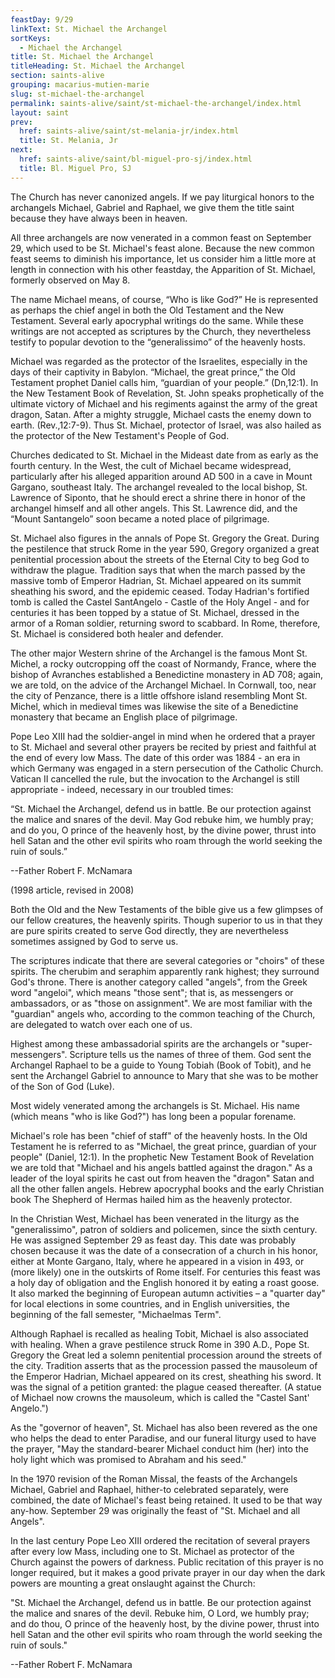 ```yaml
---
feastDay: 9/29
linkText: St. Michael the Archangel
sortKeys:
  - Michael the Archangel
title: St. Michael the Archangel
titleHeading: St. Michael the Archangel
section: saints-alive
grouping: macarius-mutien-marie
slug: st-michael-the-archangel
permalink: saints-alive/saint/st-michael-the-archangel/index.html
layout: saint
prev:
  href: saints-alive/saint/st-melania-jr/index.html
  title: St. Melania, Jr
next:
  href: saints-alive/saint/bl-miguel-pro-sj/index.html
  title: Bl. Miguel Pro, SJ
---
```

The Church has never canonized angels. If we pay liturgical honors to the archangels Michael, Gabriel and Raphael, we give them the title saint because they have always been in heaven.

All three archangels are now venerated in a common feast on September 29, which used to be St. Michael's feast alone. Because the new common feast seems to diminish his importance, let us consider him a little more at length in connection with his other feastday, the Apparition of St. Michael, formerly observed on May 8.

The name Michael means, of course, “Who is like God?” He is represented as perhaps the chief angel in both the Old Testament and the New Testament. Several early apocryphal writings do the same. While these writings are not accepted as scriptures by the Church, they nevertheless testify to popular devotion to the “generalissimo” of the heavenly hosts.

Michael was regarded as the protector of the Israelites, especially in the days of their captivity in Babylon. “Michael, the great prince,” the Old Testament prophet Daniel calls him, “guardian of your people.” (Dn,12:1). In the New Testament Book of Revelation, St. John speaks prophetically of the ultimate victory of Michael and his regiments against the army of the great dragon, Satan. After a mighty struggle, Michael casts the enemy down to earth. (Rev.,12:7-9). Thus St. Michael, protector of Israel, was also hailed as the protector of the New Testament's People of God.

Churches dedicated to St. Michael in the Mideast date from as early as the fourth century. In the West, the cult of Michael became widespread, particularly after his alleged apparition around AD 500 in a cave in Mount Gargano, southeast Italy. The archangel revealed to the local bishop, St. Lawrence of Siponto, that he should erect a shrine there in honor of the archangel himself and all other angels. This St. Lawrence did, and the “Mount Santangelo” soon became a noted place of pilgrimage.

St. Michael also figures in the annals of Pope St. Gregory the Great. During the pestilence that struck Rome in the year 590, Gregory organized a great penitential procession about the streets of the Eternal City to beg God to withdraw the plague. Tradition says that when the march passed by the massive tomb of Emperor Hadrian, St. Michael appeared on its summit sheathing his sword, and the epidemic ceased. Today Hadrian's fortified tomb is called the Castel SantAngelo - Castle of the Holy Angel - and for centuries it has been topped by a statue of St. Michael, dressed in the armor of a Roman soldier, returning sword to scabbard. In Rome, therefore, St. Michael is considered both healer and defender.

The other major Western shrine of the Archangel is the famous Mont St. Michel, a rocky outcropping off the coast of Normandy, France, where the bishop of Avranches established a Benedictine monastery in AD 708; again, we are told, on the advice of the Archangel Michael. In Cornwall, too, near the city of Penzance, there is a little offshore island resembling Mont St. Michel, which in medieval times was likewise the site of a Benedictine monastery that became an English place of pilgrimage.

Pope Leo XIII had the soldier-angel in mind when he ordered that a prayer to St. Michael and several other prayers be recited by priest and faithful at the end of every low Mass. The date of this order was 1884 - an era in which Germany was engaged in a stern persecution of the Catholic Church. Vatican II cancelled the rule, but the invocation to the Archangel is still appropriate - indeed, necessary in our troubled times:

“St. Michael the Archangel, defend us in battle. Be our protection against the malice and snares of the devil. May God rebuke him, we humbly pray; and do you, O prince of the heavenly host, by the divine power, thrust into hell Satan and the other evil spirits who roam through the world seeking the ruin of souls.”

\--Father Robert F. McNamara

(1998 article, revised in 2008)

Both the Old and the New Testaments of the bible give us a few glimpses of our fellow creatures, the heavenly spirits. Though superior to us in that they are pure spirits created to serve God directly, they are nevertheless sometimes assigned by God to serve us.

The scriptures indicate that there are several categories or "choirs" of these spirits. The cherubim and seraphim apparently rank highest; they surround God's throne. There is another category called "angels", from the Greek word "angeloi", which means "those sent"; that is, as messengers or ambassadors, or as "those on assignment". We are most familiar with the "guardian" angels who, according to the common teaching of the Church, are delegated to watch over each one of us.

Highest among these ambassadorial spirits are the archangels or "super-messengers". Scripture tells us the names of three of them. God sent the Archangel Raphael to be a guide to Young Tobiah (Book of Tobit), and he sent the Archangel Gabriel to announce to Mary that she was to be mother of the Son of God (Luke).

Most widely venerated among the archangels is St. Michael. His name (which means "who is like God?") has long been a popular forename.

Michael's role has been "chief of staff" of the heavenly hosts. In the Old Testament he is referred to as "Michael, the great prince, guardian of your people" (Daniel, 12:1). In the prophetic New Testament Book of Revelation we are told that "Michael and his angels battled against the dragon." As a leader of the loyal spirits he cast out from heaven the "dragon" Satan and all the other fallen angels. Hebrew apocryphal books and the early Christian book The Shepherd of Hermas hailed him as the heavenly protector.

In the Christian West, Michael has been venerated in the liturgy as the "generalissimo", patron of soldiers and policemen, since the sixth century. He was assigned September 29 as feast day. This date was probably chosen because it was the date of a consecration of a church in his honor, either at Monte Gargano, Italy, where he appeared in a vision in 493, or (more likely) one in the outskirts of Rome itself. For centuries this feast was a holy day of obligation and the English honored it by eating a roast goose. It also marked the beginning of European autumn activities – a "quarter day" for local elections in some countries, and in English universities, the beginning of the fall semester, "Michaelmas Term".

Although Raphael is recalled as healing Tobit, Michael is also associated with healing. When a grave pestilence struck Rome in 390 A.D., Pope St. Gregory the Great led a solemn penitential procession around the streets of the city. Tradition asserts that as the procession passed the mausoleum of the Emperor Hadrian, Michael appeared on its crest, sheathing his sword. It was the signal of a petition granted: the plague ceased thereafter. (A statue of Michael now crowns the mausoleum, which is called the "Castel Sant' Angelo.")

As the "governor of heaven", St. Michael has also been revered as the one who helps the dead to enter Paradise, and our funeral liturgy used to have the prayer, "May the standard-bearer Michael conduct him (her) into the holy light which was promised to Abraham and his seed."

In the 1970 revision of the Roman Missal, the feasts of the Archangels Michael, Gabriel and Raphael, hither-to celebrated separately, were combined, the date of Michael's feast being retained. It used to be that way any-how. September 29 was originally the feast of "St. Michael and all Angels".

In the last century Pope Leo XIII ordered the recitation of several prayers after every low Mass, including one to St. Michael as protector of the Church against the powers of darkness. Public recitation of this prayer is no longer required, but it makes a good private prayer in our day when the dark powers are mounting a great onslaught against the Church:

"St. Michael the Archangel, defend us in battle. Be our protection against the malice and snares of the devil. Rebuke him, O Lord, we humbly pray; and do thou, O prince of the heavenly host, by the divine power, thrust into hell Satan and the other evil spirits who roam through the world seeking the ruin of souls."

\--Father Robert F. McNamara